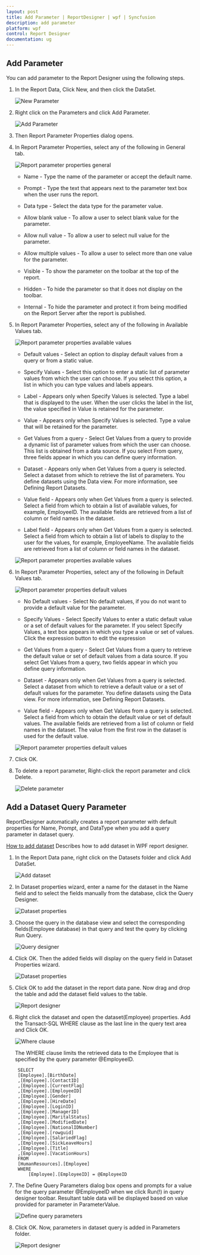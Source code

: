 ```yaml
---
layout: post
title: Add Parameter | ReportDesigner | wpf | Syncfusion
description: add parameter
platform: wpf
control: Report Designer
documentation: ug
---
```


## Add Parameter

You can add parameter to the Report Designer using the following steps.

1. In the Report Data, Click New, and then click the DataSet.

   ![New Parameter](Add-Parameter_images/Add-Parameter_img1.png)

2. Right click on the Parameters and click Add Parameter.

   ![Add Parameter](Add-Parameter_images/Add-Parameter_img2.png)

3. Then Report Parameter Properties dialog opens.

4. In Report Parameter Properties, select any of the following in General tab.

   ![Report parameter properties general](Add-Parameter_images/Add-Parameter_img3.png)

   * Name - Type the name of the parameter or accept the default name. 
   
   * Prompt -  Type the text that appears next to the parameter text box when the user runs the report.
   
   * Data type - Select the data type for the parameter value.
   
   * Allow blank value - To allow a user to select blank value for the parameter.
   
   * Allow null value - To allow a user to select null value for the parameter.
   
   * Allow multiple values - To allow a user to select more than one value for the parameter. 
   
   * Visible - To show the parameter on the toolbar at the top of the report.
   
   * Hidden - To hide the parameter so that it does not display on the toolbar. 
   
   * Internal - To hide the parameter and protect it from being modified on the Report Server after the report is published. 

5. In Report Parameter Properties, select any of the following in Available Values tab. 

   ![Report parameter properties available values](Add-Parameter_images/Add-Parameter_img4.png)

   * Default values - Select an option to display default values from a query or from a static value.

   * Specify Values - Select this option to enter a static list of parameter values from which the user can choose. If you select this option, a list in which you can type values and labels appears.

   * Label - Appears only when Specify Values is selected. Type a label that is displayed to the user. When the user clicks the label in the list, the value specified in Value is retained for the parameter.

   * Value - Appears only when Specify Values is selected. Type a value that will be retained for the parameter.
   
   * Get Values from a query - Select Get Values from a query to provide a dynamic list of parameter values from which the user can choose. This list is obtained from a data source. If you select From query, three fields appear in which you can define query information.

   * Dataset - Appears only when Get Values from a query is selected. Select a dataset from which to retrieve the list of parameters. You define datasets using the Data view. For more information, see Defining Report Datasets.

   * Value field - Appears only when Get Values from a query is selected. Select a field from which to obtain a list of available values, for example, EmployeeID. The available fields are retrieved from a list of column or field names in the dataset.

   * Label field - Appears only when Get Values from a query is selected. Select a field from which to obtain a list of labels to display to the user for the values, for example, EmployeeName. The available fields are retrieved from a list of column or field names in the dataset.

   ![Report parameter properties available values](Add-Parameter_images/Add-Parameter_img5.png)
   
6. In Report Parameter Properties, select any of the following in Default Values tab. 

   ![Report parameter properties default values](Add-Parameter_images/Add-Parameter_img6.png)

   * No Default values - Select No default values, if you do not want to provide a default value for the parameter.

   * Specify Values - Select Specify Values to enter a static default value or a set of default values for the parameter. If you select Specify Values, a text box appears in which you type a value or set of values. Click the expression button to edit the expression

   * Get Values from a query - Select Get Values from a query to retrieve the default value or set of default values from a data source. If you select Get Values from a query, two fields appear in which you define query information.

   * Dataset - Appears only when Get Values from a query is selected. Select a dataset from which to retrieve a default value or a set of default values for the parameter. You define datasets using the Data view. For more information, see Defining Report Datasets.

   * Value field - Appears only when Get Values from a query is selected. Select a field from which to obtain the default value or set of default values. The available fields are retrieved from a list of column or field names in the dataset. The value from the first row in the dataset is used for the default value.

   ![Report parameter properties default values](Add-Parameter_images/Add-Parameter_img7.png)
   
7. Click OK.

8. To delete a report parameter, Right-click the report parameter and click Delete. 

   ![Delete parameter](Add-Parameter_images/Add-Parameter_img8.png)

## Add a Dataset Query Parameter

ReportDesigner automatically creates a report parameter with default properties for Name, Prompt, and DataType when you add a query parameter in dataset query. 

[How to add dataset](/wpf/ReportDesigner/Add-DataSet)
Describes how to add dataset in WPF report designer.

1. In the Report Data pane, right click on the Datasets folder and click Add DataSet.

	![Add dataset](Add-Parameter_images/Add-Parameter_img9.png)

2. In Dataset properties wizard, enter a name for the dataset in the Name field and to select the fields manually from the database, click the Query Designer.

	![Dataset properties](Add-Parameter_images/Add-Parameter_img10.png)
	
3. Choose the query in the database view and select the corresponding fields(Employee database) in that query and test the query by clicking Run Query.

	![Query designer](Add-Parameter_images/Add-Parameter_img11.png)
	
4. Click OK. Then the added fields will display on the query field in Dataset Properties wizard.

	![Dataset properties](Add-Parameter_images/Add-Parameter_img12.png)

5. Click OK to add the dataset in the report data pane. Now drag and drop the table and add the dataset field values to the table.

      ![Report designer](Add-Parameter_images/Add-Parameter_img13.png)

6. Right click the dataset and open the dataset(Employee) properties. Add the Transact-SQL WHERE clause as the last line in the query text area and Click OK.

	![Where clause](Add-Parameter_images/Add-Parameter_img14.png)
	
	The WHERE clause limits the retrieved data to the Employee that is specified by the query parameter @EmployeeID.

		SELECT 
		[Employee].[BirthDate]
		,[Employee].[ContactID]
		,[Employee].[CurrentFlag]
		,[Employee].[EmployeeID]
		,[Employee].[Gender]
		,[Employee].[HireDate]
		,[Employee].[LoginID]
		,[Employee].[ManagerID]
		,[Employee].[MaritalStatus]
		,[Employee].[ModifiedDate]
		,[Employee].[NationalIDNumber]
		,[Employee].[rowguid]
		,[Employee].[SalariedFlag]
		,[Employee].[SickLeaveHours]
		,[Employee].[Title]
		,[Employee].[VacationHours]
		FROM 
		[HumanResources].[Employee]
		WHERE
            [Employee].[EmployeeID] = @EmployeeID
	
7. The Define Query Parameters dialog box opens and prompts for a value for the query parameter @EmployeeID when we click Run(!) in query designer toolbar. Resultant table data will be displayed based on value provided for parameter in ParameterValue.

	![Define query parameters](Add-Parameter_images/Add-Parameter_img15.png)
	
8. Click OK. Now, parameters in dataset query is added in Parameters folder.

	![Report designer](Add-Parameter_images/Add-Parameter_img16.png)